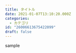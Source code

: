 ```yaml
---
title: タイトル
date: 2021-01-07T13:10:20.000Z
categories:
  - カテゴリ
id: "26006613675422099"
draft: false
---
```

sample
